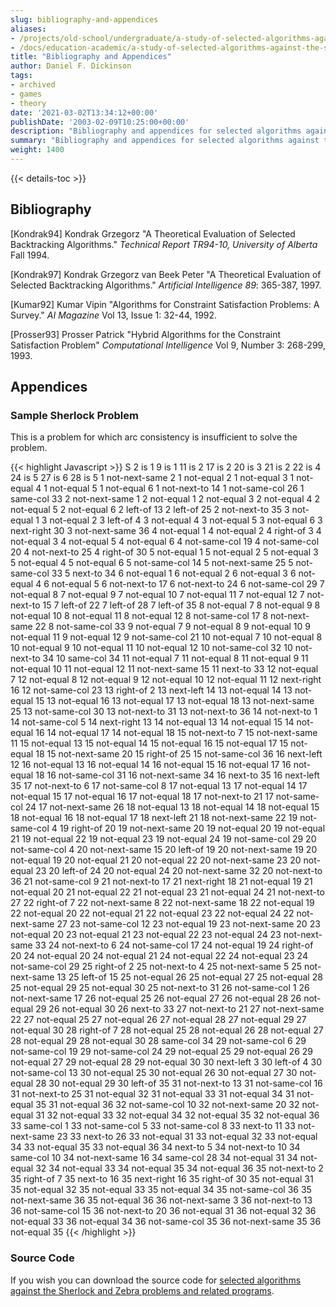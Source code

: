 ```yaml
---
slug: bibliography-and-appendices
aliases:
- /projects/old-school/undergraduate/a-study-of-selected-algorithms-against-the-sherlock-and-zebra-problems/bibliography-and-appendices/
- /docs/education-academic/a-study-of-selected-algorithms-against-the-sherlock-and-zebra-problems/bibliography-and-appendices/
title: "Bibliography and Appendices"
author: Daniel F. Dickinson
tags:
- archived
- games
- theory
date: '2021-03-02T13:34:12+00:00'
publishDate: '2003-02-09T10:25:00+00:00'
description: "Bibliography and appendices for selected algorithms against the Zebra and Sherlock problems"
summary: "Bibliography and appendices for selected algorithms against the Zebra and Sherlock problems"
weight: 1400
---
```


{{< details-toc >}}

## Bibliography

[Kondrak94] Kondrak Grzegorz "A Theoretical Evaluation of Selected
Backtracking Algorithms." _Technical Report TR94-10, University of Alberta_
Fall 1994.

[Kondrak97] Kondrak Grzegorz van Beek Peter "A Theoretical Evaluation
of Selected Backtracking Algorithms." _Artificial Intelligence 89_:
365-387, 1997.

[Kumar92] Kumar Vipin "Algorithms for Constraint Satisfaction Problems:
A Survey." _AI Magazine_ Vol 13, Issue 1: 32-44, 1992.

[Prosser93] Prosser Patrick "Hybrid Algorithms for the Constraint
Satisfaction Problem" _Computational Intelligence_ Vol 9, Number 3:
268-299, 1993.

## Appendices

### Sample Sherlock Problem

This is a problem for which arc consistency is insufficient to solve the
problem.

{{< highlight Javascript >}}
S
2 is 1
9 is 1
11 is 2
17 is 2
20 is 3
21 is 2
22 is 4
24 is 5
27 is 6
28 is 5
1 not-next-same 2
1 not-equal 2
1 not-equal 3
1 not-equal 4
1 not-equal 5
1 not-equal 6
1 not-next-to 14
1 not-same-col 26
1 same-col 33
2 not-next-same 1
2 not-equal 1
2 not-equal 3
2 not-equal 4
2 not-equal 5
2 not-equal 6
2 left-of 13
2 left-of 25
2 not-next-to 35
3 not-equal 1
3 not-equal 2
3 left-of 4
3 not-equal 4
3 not-equal 5
3 not-equal 6
3 next-right 30
3 not-next-same 36
4 not-equal 1
4 not-equal 2
4 right-of 3
4 not-equal 3
4 not-equal 5
4 not-equal 6
4 not-same-col 19
4 not-same-col 20
4 not-next-to 25
4 right-of 30
5 not-equal 1
5 not-equal 2
5 not-equal 3
5 not-equal 4
5 not-equal 6
5 not-same-col 14
5 not-next-same 25
5 not-same-col 33
5 next-to 34
6 not-equal 1
6 not-equal 2
6 not-equal 3
6 not-equal 4
6 not-equal 5
6 not-next-to 17
6 not-next-to 24
6 not-same-col 29
7 not-equal 8
7 not-equal 9
7 not-equal 10
7 not-equal 11
7 not-equal 12
7 not-next-to 15
7 left-of 22
7 left-of 28
7 left-of 35
8 not-equal 7
8 not-equal 9
8 not-equal 10
8 not-equal 11
8 not-equal 12
8 not-same-col 17
8 not-next-same 22
8 not-same-col 33
9 not-equal 7
9 not-equal 8
9 not-equal 10
9 not-equal 11
9 not-equal 12
9 not-same-col 21
10 not-equal 7
10 not-equal 8
10 not-equal 9
10 not-equal 11
10 not-equal 12
10 not-same-col 32
10 not-next-to 34
10 same-col 34
11 not-equal 7
11 not-equal 8
11 not-equal 9
11 not-equal 10
11 not-equal 12
11 not-next-same 15
11 next-to 33
12 not-equal 7
12 not-equal 8
12 not-equal 9
12 not-equal 10
12 not-equal 11
12 next-right 16
12 not-same-col 23
13 right-of 2
13 next-left 14
13 not-equal 14
13 not-equal 15
13 not-equal 16
13 not-equal 17
13 not-equal 18
13 not-next-same 25
13 not-same-col 30
13 not-next-to 31
13 not-next-to 36
14 not-next-to 1
14 not-same-col 5
14 next-right 13
14 not-equal 13
14 not-equal 15
14 not-equal 16
14 not-equal 17
14 not-equal 18
15 not-next-to 7
15 not-next-same 11
15 not-equal 13
15 not-equal 14
15 not-equal 16
15 not-equal 17
15 not-equal 18
15 not-next-same 20
15 right-of 25
15 not-same-col 36
16 next-left 12
16 not-equal 13
16 not-equal 14
16 not-equal 15
16 not-equal 17
16 not-equal 18
16 not-same-col 31
16 not-next-same 34
16 next-to 35
16 next-left 35
17 not-next-to 6
17 not-same-col 8
17 not-equal 13
17 not-equal 14
17 not-equal 15
17 not-equal 16
17 not-equal 18
17 not-next-to 21
17 not-same-col 24
17 not-next-same 26
18 not-equal 13
18 not-equal 14
18 not-equal 15
18 not-equal 16
18 not-equal 17
18 next-left 21
18 not-next-same 22
19 not-same-col 4
19 right-of 20
19 not-next-same 20
19 not-equal 20
19 not-equal 21
19 not-equal 22
19 not-equal 23
19 not-equal 24
19 not-same-col 29
20 not-same-col 4
20 not-next-same 15
20 left-of 19
20 not-next-same 19
20 not-equal 19
20 not-equal 21
20 not-equal 22
20 not-next-same 23
20 not-equal 23
20 left-of 24
20 not-equal 24
20 not-next-same 32
20 not-next-to 36
21 not-same-col 9
21 not-next-to 17
21 next-right 18
21 not-equal 19
21 not-equal 20
21 not-equal 22
21 not-equal 23
21 not-equal 24
21 not-next-to 27
22 right-of 7
22 not-next-same 8
22 not-next-same 18
22 not-equal 19
22 not-equal 20
22 not-equal 21
22 not-equal 23
22 not-equal 24
22 not-next-same 27
23 not-same-col 12
23 not-equal 19
23 not-next-same 20
23 not-equal 20
23 not-equal 21
23 not-equal 22
23 not-equal 24
23 not-next-same 33
24 not-next-to 6
24 not-same-col 17
24 not-equal 19
24 right-of 20
24 not-equal 20
24 not-equal 21
24 not-equal 22
24 not-equal 23
24 not-same-col 29
25 right-of 2
25 not-next-to 4
25 not-next-same 5
25 not-next-same 13
25 left-of 15
25 not-equal 26
25 not-equal 27
25 not-equal 28
25 not-equal 29
25 not-equal 30
25 not-next-to 31
26 not-same-col 1
26 not-next-same 17
26 not-equal 25
26 not-equal 27
26 not-equal 28
26 not-equal 29
26 not-equal 30
26 next-to 33
27 not-next-to 21
27 not-next-same 22
27 not-equal 25
27 not-equal 26
27 not-equal 28
27 not-equal 29
27 not-equal 30
28 right-of 7
28 not-equal 25
28 not-equal 26
28 not-equal 27
28 not-equal 29
28 not-equal 30
28 same-col 34
29 not-same-col 6
29 not-same-col 19
29 not-same-col 24
29 not-equal 25
29 not-equal 26
29 not-equal 27
29 not-equal 28
29 not-equal 30
30 next-left 3
30 left-of 4
30 not-same-col 13
30 not-equal 25
30 not-equal 26
30 not-equal 27
30 not-equal 28
30 not-equal 29
30 left-of 35
31 not-next-to 13
31 not-same-col 16
31 not-next-to 25
31 not-equal 32
31 not-equal 33
31 not-equal 34
31 not-equal 35
31 not-equal 36
32 not-same-col 10
32 not-next-same 20
32 not-equal 31
32 not-equal 33
32 not-equal 34
32 not-equal 35
32 not-equal 36
33 same-col 1
33 not-same-col 5
33 not-same-col 8
33 next-to 11
33 not-next-same 23
33 next-to 26
33 not-equal 31
33 not-equal 32
33 not-equal 34
33 not-equal 35
33 not-equal 36
34 next-to 5
34 not-next-to 10
34 same-col 10
34 not-next-same 16
34 same-col 28
34 not-equal 31
34 not-equal 32
34 not-equal 33
34 not-equal 35
34 not-equal 36
35 not-next-to 2
35 right-of 7
35 next-to 16
35 next-right 16
35 right-of 30
35 not-equal 31
35 not-equal 32
35 not-equal 33
35 not-equal 34
35 not-same-col 36
35 not-next-same 36
35 not-equal 36
36 not-next-same 3
36 not-next-to 13
36 not-same-col 15
36 not-next-to 20
36 not-equal 31
36 not-equal 32
36 not-equal 33
36 not-equal 34
36 not-same-col 35
36 not-next-same 35
36 not-equal 35
{{< /highlight >}}

### Source Code

If you wish you can download the source code for [selected algorithms against the Sherlock and Zebra problems and related programs](../../../assets/files/cis4750-web.zip).
